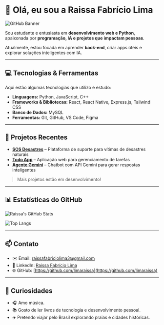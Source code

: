 # 👋 Olá, eu sou a Raissa Fabrício Lima

![GitHub Banner](https://i.pinimg.com/originals/1a/9a/20/1a9a20cc06e7084d35a34f89ce756ad6.gif)

Sou estudante e entusiasta em **desenvolvimento web e Python**, apaixonada por **programação, IA e projetos que impactam pessoas**.  

Atualmente, estou focada em aprender **back-end**, criar apps úteis e explorar soluções inteligentes com IA.

---

## 💻 Tecnologias & Ferramentas

Aqui estão algumas tecnologias que utilizo e estudo:

- **Linguagens:** Python, JavaScript, C++  
- **Frameworks & Bibliotecas:** React, React Native, Express.js, Tailwind CSS  
- **Banco de Dados:** MySQL  
- **Ferramentas:** Git, GitHub, VS Code, Figma  

---

## 🚀 Projetos Recentes

- [**SOS Desastres**](https://github.com/limaraissa/SOS_desastres) – Plataforma de suporte para vítimas de desastres naturais  
- [**Todo App**](https://github.com/limaraissa/todo-app) – Aplicação web para gerenciamento de tarefas  
- [**Agente Gemini**](https://github.com/limaraissa/projeto_agente_gemini) – Chatbot com API Gemini para gerar respostas inteligentes  

> Mais projetos estão em desenvolvimento!  

---

## 📊 Estatísticas do GitHub

![Raissa's GitHub Stats](https://github-readme-stats.vercel.app/api?username=limaraissa&show_icons=true&theme=tokyonight&count_private=true)

![Top Langs](https://github-readme-stats.vercel.app/api/top-langs/?username=limaraissa&layout=compact&theme=tokyonight)

---

## 📫 Contato

- ✉️ Email: raissafabriciolima3@gmail.com  
- 🔗 LinkedIn: [Raissa Fabrício Lima](https://www.linkedin.com/in/raissa-fabricio-lima-ab1540295/)  
- 🌐 GitHub: [https://github.com/limaraissa](https://github.com/limaraissa)

---

## 🌟 Curiosidades

- 🎧 Amo música.
- 📚 Gosto de ler livros de tecnologia e desenvolvimento pessoal.
- ✈️ Pretendo viajar pelo Brasil explorando praias e cidades históricas. 

